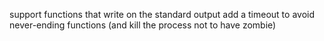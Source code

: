 support functions that write on the standard output
add a timeout to avoid never-ending functions (and kill the process not to have zombie)
